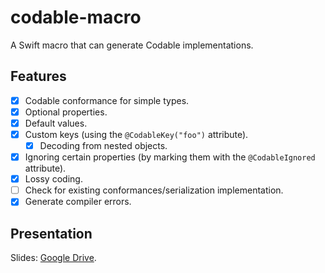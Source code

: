 # codable-macro
A Swift macro that can generate Codable implementations.

## Features
- [x] Codable conformance for simple types.
- [x] Optional properties.
- [x] Default values.
- [x] Custom keys (using the `@CodableKey("foo")` attribute).
  - [x] Decoding from nested objects.
- [x] Ignoring certain properties (by marking them with the `@CodableIgnored` attribute).
- [x] Lossy coding.
- [ ] Check for existing conformances/serialization implementation.
- [x] Generate compiler errors.

## Presentation

Slides: [Google Drive](https://docs.google.com/presentation/d/1-EQn6Z9Ubsl1t7bsHnAMMdJYyqXugzQoiezBZo7DzX4/edit?usp=share_link).
